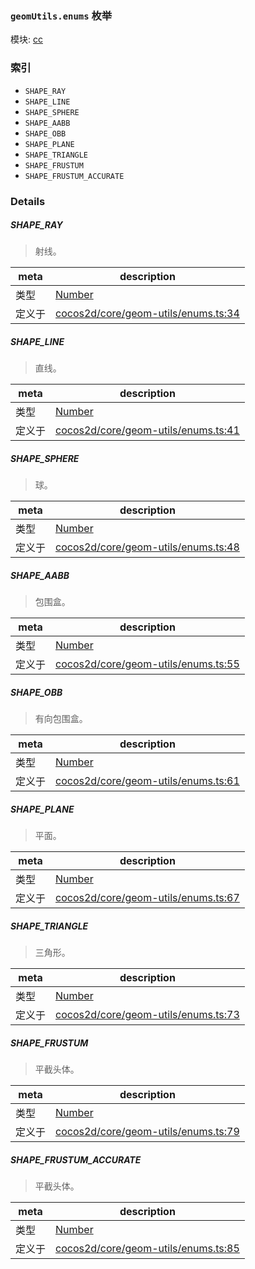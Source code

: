 ### `geomUtils.enums` 枚举



模块: [cc](../modules/cc.md)





### 索引
  - `SHAPE_RAY`
  - `SHAPE_LINE`
  - `SHAPE_SPHERE`
  - `SHAPE_AABB`
  - `SHAPE_OBB`
  - `SHAPE_PLANE`
  - `SHAPE_TRIANGLE`
  - `SHAPE_FRUSTUM`
  - `SHAPE_FRUSTUM_ACCURATE`

### Details


##### SHAPE_RAY

> 射线。

| meta | description |
|------|-------------|
| 类型 | <a href="https://developer.mozilla.org/en/JavaScript/Reference/Global_Objects/Number" class="crosslink external" target="_blank">Number</a> |
| 定义于 | [cocos2d/core/geom-utils/enums.ts:34](https://github.com/cocos-creator/engine/blob/33d0b730a5a6ed8ad09bd24f16c009cf509ff90b/cocos2d/core/geom-utils/enums.ts#L34) |



##### SHAPE_LINE

> 直线。

| meta | description |
|------|-------------|
| 类型 | <a href="https://developer.mozilla.org/en/JavaScript/Reference/Global_Objects/Number" class="crosslink external" target="_blank">Number</a> |
| 定义于 | [cocos2d/core/geom-utils/enums.ts:41](https://github.com/cocos-creator/engine/blob/33d0b730a5a6ed8ad09bd24f16c009cf509ff90b/cocos2d/core/geom-utils/enums.ts#L41) |



##### SHAPE_SPHERE

> 球。

| meta | description |
|------|-------------|
| 类型 | <a href="https://developer.mozilla.org/en/JavaScript/Reference/Global_Objects/Number" class="crosslink external" target="_blank">Number</a> |
| 定义于 | [cocos2d/core/geom-utils/enums.ts:48](https://github.com/cocos-creator/engine/blob/33d0b730a5a6ed8ad09bd24f16c009cf509ff90b/cocos2d/core/geom-utils/enums.ts#L48) |



##### SHAPE_AABB

> 包围盒。

| meta | description |
|------|-------------|
| 类型 | <a href="https://developer.mozilla.org/en/JavaScript/Reference/Global_Objects/Number" class="crosslink external" target="_blank">Number</a> |
| 定义于 | [cocos2d/core/geom-utils/enums.ts:55](https://github.com/cocos-creator/engine/blob/33d0b730a5a6ed8ad09bd24f16c009cf509ff90b/cocos2d/core/geom-utils/enums.ts#L55) |



##### SHAPE_OBB

> 有向包围盒。

| meta | description |
|------|-------------|
| 类型 | <a href="https://developer.mozilla.org/en/JavaScript/Reference/Global_Objects/Number" class="crosslink external" target="_blank">Number</a> |
| 定义于 | [cocos2d/core/geom-utils/enums.ts:61](https://github.com/cocos-creator/engine/blob/33d0b730a5a6ed8ad09bd24f16c009cf509ff90b/cocos2d/core/geom-utils/enums.ts#L61) |



##### SHAPE_PLANE

> 平面。

| meta | description |
|------|-------------|
| 类型 | <a href="https://developer.mozilla.org/en/JavaScript/Reference/Global_Objects/Number" class="crosslink external" target="_blank">Number</a> |
| 定义于 | [cocos2d/core/geom-utils/enums.ts:67](https://github.com/cocos-creator/engine/blob/33d0b730a5a6ed8ad09bd24f16c009cf509ff90b/cocos2d/core/geom-utils/enums.ts#L67) |



##### SHAPE_TRIANGLE

> 三角形。

| meta | description |
|------|-------------|
| 类型 | <a href="https://developer.mozilla.org/en/JavaScript/Reference/Global_Objects/Number" class="crosslink external" target="_blank">Number</a> |
| 定义于 | [cocos2d/core/geom-utils/enums.ts:73](https://github.com/cocos-creator/engine/blob/33d0b730a5a6ed8ad09bd24f16c009cf509ff90b/cocos2d/core/geom-utils/enums.ts#L73) |



##### SHAPE_FRUSTUM

> 平截头体。

| meta | description |
|------|-------------|
| 类型 | <a href="https://developer.mozilla.org/en/JavaScript/Reference/Global_Objects/Number" class="crosslink external" target="_blank">Number</a> |
| 定义于 | [cocos2d/core/geom-utils/enums.ts:79](https://github.com/cocos-creator/engine/blob/33d0b730a5a6ed8ad09bd24f16c009cf509ff90b/cocos2d/core/geom-utils/enums.ts#L79) |



##### SHAPE_FRUSTUM_ACCURATE

> 平截头体。

| meta | description |
|------|-------------|
| 类型 | <a href="https://developer.mozilla.org/en/JavaScript/Reference/Global_Objects/Number" class="crosslink external" target="_blank">Number</a> |
| 定义于 | [cocos2d/core/geom-utils/enums.ts:85](https://github.com/cocos-creator/engine/blob/33d0b730a5a6ed8ad09bd24f16c009cf509ff90b/cocos2d/core/geom-utils/enums.ts#L85) |


